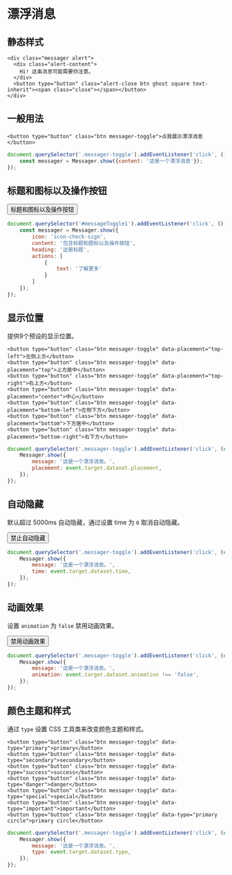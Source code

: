# 漂浮消息

## 静态样式

```html:example
<div class="messager alert">
  <div class="alert-content">
    Hi! 这条消息可能需要你注意。
  </div>
  <button type="button" class="alert-close btn ghost square text-inherit"><span class="close"></span></button>
</div>
```

## 一般用法

```html:example
<button type="button" class="btn messager-toggle">点我展示漂浮消息</button>
```

```js
document.querySelector('.messager-toggle').addEventListener('click', () => {
    const messager = Messager.show({content: '这是一个漂浮消息'});
});
```

## 标题和图标以及操作按钮

<button type="button" class="btn" id="messageToggle1">标题和图标以及操作按钮</button>

```js
document.querySelector('#messageToggle1').addEventListener('click', () => {
    const messager = Messager.show({
        icon: 'icon-check-sign',
        content: '包含标题和图标以及操作按钮',
        heading: '这是标题',
        actions: [
            {
                text: '了解更多'
            }
        ]
    });
});
```

## 显示位置

提供9个预设的显示位置。

```html:example
<button type="button" class="btn messager-toggle" data-placement="top-left">左侧上方</button>
<button type="button" class="btn messager-toggle" data-placement="top">上方居中</button>
<button type="button" class="btn messager-toggle" data-placement="top-right">右上方</button>
<button type="button" class="btn messager-toggle" data-placement="center">中心</button>
<button type="button" class="btn messager-toggle" data-placement="bottom-left">左侧下方</button>
<button type="button" class="btn messager-toggle" data-placement="bottom">下方居中</button>
<button type="button" class="btn messager-toggle" data-placement="bottom-right">右下方</button>
```

```js
document.querySelector('.messager-toggle').addEventListener('click', (event) => {
    Messager.show({
        message: '这是一个漂浮消息。',
        placement: event.target.dataset.placement,
    });
});
```

## 自动隐藏

默认超过 5000ms 自动隐藏，通过设置 time 为 `0` 取消自动隐藏。

<button type="button" class="btn messager-toggle" data-time="0">禁止自动隐藏</button>

```js
document.querySelector('.messager-toggle').addEventListener('click', (event) => {
    Messager.show({
        message: '这是一个漂浮消息。',
        time: event.target.dataset.time,
    });
});
```

## 动画效果

设置 `animation` 为 `false` 禁用动画效果。

<button type="button" class="btn messager-toggle" data-animation="false">禁用动画效果</button>

```js
document.querySelector('.messager-toggle').addEventListener('click', (event) => {
    Messager.show({
        message: '这是一个漂浮消息。',
        animation: event.target.dataset.animation !== 'false',
    });
});
```

## 颜色主题和样式

通过 `type` 设置 CSS 工具类来改变颜色主题和样式。

```html:example
<button type="button" class="btn messager-toggle" data-type="primary">primary</button>
<button type="button" class="btn messager-toggle" data-type="secondary">secondary</button>
<button type="button" class="btn messager-toggle" data-type="success">success</button>
<button type="button" class="btn messager-toggle" data-type="danger">danger</button>
<button type="button" class="btn messager-toggle" data-type="special">special</button>
<button type="button" class="btn messager-toggle" data-type="important">important</button>
<button type="button" class="btn messager-toggle" data-type="primary circle">primary circle</button>
```

```js
document.querySelector('.messager-toggle').addEventListener('click', (event) => {
    Messager.show({
        message: '这是一个漂浮消息。',
        type: event.target.dataset.type,
    });
});
```
